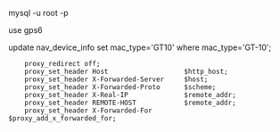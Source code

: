 mysql -u root -p

use gps6

update nav_device_info set mac_type='GT10' where mac_type='GT-10';

        proxy_redirect off;
        proxy_set_header Host                   $http_host;
        proxy_set_header X-Forwarded-Server     $host;
        proxy_set_header X-Forwarded-Proto      $scheme;
        proxy_set_header X-Real-IP              $remote_addr;
        proxy_set_header REMOTE-HOST            $remote_addr;
        proxy_set_header X-Forwarded-For        $proxy_add_x_forwarded_for;
